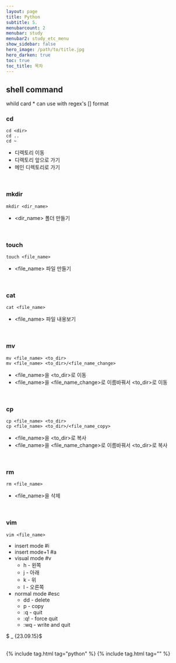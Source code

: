 ```yaml
---
layout: page
title: Python
subtitle: 5.
menubarcount: 2
menubar: study
menubar2: study_etc_menu
show_sidebar: false
hero_image: /path/to/title.jpg
hero_darken: true
toc: true
toc_title: 목차
---
```


## shell command
whild card * can use with regex's [] format  

### cd  
```
cd <dir>
cd ..
cd ~
```
* 디렉토리 이동  
* 디렉토리 앞으로 가기  
* 메인 디렉토리로 가기  

<br/>

### mkdir  
```
mkdir <dir_name>
```
* <dir_name> 폴더 만들기

<br/>

### touch
```
touch <file_name>
```
* <file_name> 파일 만들기

<br/>

### cat
```
cat <file_name>
```
* <file_name> 파일 내용보기

<br/>

### mv
```
mv <file_name> <to_dir>
mv <file_name> <to_dir>/<file_name_change>
```
* <file_name>을 <to_dir>로 이동
* <file_name>을 <file_name_change>로 이름바꿔서 <to_dir>로 이동

<br/>

### cp
```
cp <file_name> <to_dir>
cp <file_name> <to_dir>/<file_name_copy>
```
* <file_name>을 <to_dir>로 복사
* <file_name>을 <file_name_change>로 이름바꿔서 <to_dir>로 복사

<br/>

### rm
```
rm <file_name>
```
* <file_name>을 삭제

<br/>

### vim
```
vim <file_name>
```
* insert mode #i
* insert mode+1 #a
* visual mode #v
    * h - 왼쪽
    * j - 아래
    * k - 위
    * l - 오른쪽
* normal mode #esc
    * dd - delete
    * p - copy
    * :q - quit
    * :q! - force quit
    * :wq - write and quit

$ _ {23.09.15}$<br/><br/>


{% include tag.html tag="python" %}  {% include tag.html tag="" %}